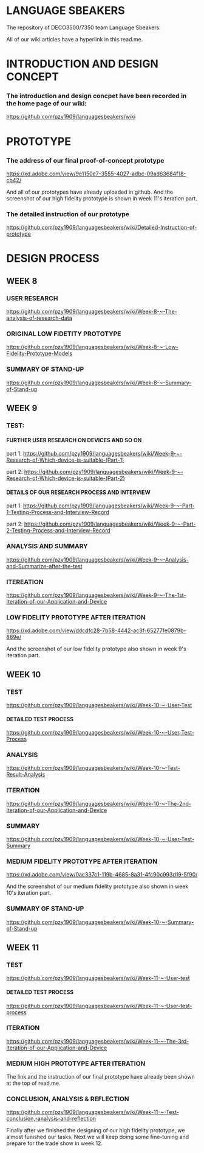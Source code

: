 # LANGUAGE SBEAKERS
The repository of DECO3500/7350 team Language Sbeakers.

All of our wiki articles have a hyperlink in this read.me.

# INTRODUCTION AND DESIGN CONCEPT
### The introduction and design concpet have been recorded in the home page of our wiki:
https://github.com/pzy1909/languagesbeakers/wiki

# PROTOTYPE
### The address of our final proof-of-concept prototype
https://xd.adobe.com/view/9e1150e7-3555-4027-adbc-09ad63684f18-cb42/

And all of our prototypes have already uploaded in github. And the screenshot of our high fidelity prototype is shown in week 11's iteration part.
### The detailed instruction of our prototype
https://github.com/pzy1909/languagesbeakers/wiki/Detailed-Instruction-of-prototype


# DESIGN PROCESS
## WEEK 8
### USER RESEARCH
https://github.com/pzy1909/languagesbeakers/wiki/Week-8-~-The-analysis-of-research-data
### ORIGINAL LOW FIDETITY PROTOTYPE
https://github.com/pzy1909/languagesbeakers/wiki/Week-8-~-Low-Fidelity-Prototype-Models
### SUMMARY OF STAND-UP
https://github.com/pzy1909/languagesbeakers/wiki/Week-8-~-Summary-of-Stand-up

## WEEK 9
### TEST:
#### FURTHER USER RESEARCH ON DEVICES AND SO ON
part 1: https://github.com/pzy1909/languagesbeakers/wiki/Week-9-~-Research-of-Which-device-is-suitable-(Part-1)

part 2: https://github.com/pzy1909/languagesbeakers/wiki/Week-9-~-Research-of-Which-device-is-suitable-(Part-2)
#### DETAILS OF OUR RESEARCH PROCESS AND INTERVIEW
part 1: https://github.com/pzy1909/languagesbeakers/wiki/Week-9-~-Part-1-Testing-Process-and-Interview-Record

part 2: https://github.com/pzy1909/languagesbeakers/wiki/Week-9-~-Part-2-Testing-Process-and-Interview-Record
### ANALYSIS AND SUMMARY
https://github.com/pzy1909/languagesbeakers/wiki/Week-9-~-Analysis-and-Summarize-after-the-test
### ITEREATION
https://github.com/pzy1909/languagesbeakers/wiki/Week-9-~-The-1st-Iteration-of-our-Application-and-Device
### LOW FIDELITY PROTOTYPE AFTER ITERATION
https://xd.adobe.com/view/ddcdfc28-7b58-4442-ac3f-65277fe0879b-889e/

And the screenshot of our low fidelity prototype also shown in week 9's iteration part.

## WEEK 10
### TEST
https://github.com/pzy1909/languagesbeakers/wiki/Week-10-~-User-Test
#### DETAILED TEST PROCESS
https://github.com/pzy1909/languagesbeakers/wiki/Week-10-~-User-Test-Process
### ANALYSIS
https://github.com/pzy1909/languagesbeakers/wiki/Week-10-~-Test-Result-Analysis
### ITERATION
https://github.com/pzy1909/languagesbeakers/wiki/Week-10-~-The-2nd-Iteration-of-our-Application-and-Device
### SUMMARY
https://github.com/pzy1909/languagesbeakers/wiki/Week-10-~-User-Test-Summary
### MEDIUM FIDELITY PROTOTYPE AFTER ITERATION
https://xd.adobe.com/view/0ac337c1-119b-4685-8a31-4fc90c993d19-5f90/

And the screenshot of our medium fidelity prototype also shown in week 10's iteration part.
### SUMMARY OF STAND-UP
https://github.com/pzy1909/languagesbeakers/wiki/Week-10-~-Summary-of-Stand-up

## WEEK 11
### TEST
https://github.com/pzy1909/languagesbeakers/wiki/Week-11-~-User-test
#### DETAILED TEST PROCESS
https://github.com/pzy1909/languagesbeakers/wiki/Week-11-~-User-test-process
### ITERATION
https://github.com/pzy1909/languagesbeakers/wiki/Week-11-~-The-3rd-Iteration-of-our-Application-and-Device
### MEDIUM HIGH PROTOTYPE AFTER ITERATION
The link and the instruction of our final prototype have already been shown at the top of read.me.
### CONCLUSION, ANALYSIS & REFLECTION
https://github.com/pzy1909/languagesbeakers/wiki/Week-11-~-Test-conclusion,-analysis-and-reflection
 
Finally after we finished the designing of our high fidelity prototype, we almost funished our tasks. Next we will keep doing some fine-tuning and prepare for the trade show in week 12.





